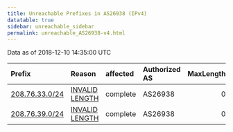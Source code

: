 ```yaml
---
title: Unreachable Prefixes in AS26938 (IPv4)
datatable: true
sidebar: unreachable_sidebar
permalink: unreachable_AS26938-v4.html
---
```


Data as of 2018-12-10 14:35:00 UTC


<div class="datatable-begin"></div>

| Prefix                                                 | Reason                                                                                                   | affected   | Authorized AS   |   MaxLength | Anchor                           |   unreachable /24s |
|:-------------------------------------------------------|:---------------------------------------------------------------------------------------------------------|:-----------|:----------------|------------:|:---------------------------------|-------------------:|
| [208.76.33.0/24](https://stat.ripe.net/208.76.33.0/24) | [INVALID LENGTH](https://rpki-validator.ripe.net/announcement-preview?asn=AS26938&prefix=208.76.33.0/24) | complete   | AS26938         |           0 | [ARIN](unreachable_ARIN-v4.html) |                  1 |
| [208.76.39.0/24](https://stat.ripe.net/208.76.39.0/24) | [INVALID LENGTH](https://rpki-validator.ripe.net/announcement-preview?asn=AS26938&prefix=208.76.39.0/24) | complete   | AS26938         |           0 | [ARIN](unreachable_ARIN-v4.html) |                  1 |

<div class="datatable-end"></div>